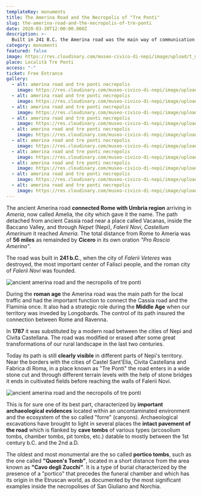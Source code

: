```yaml
---
templateKey: monuments
title: The Amerina Road and the Necropolis of "Tre Ponti"
slug: the-amerina-road-and-the-necropolis-of-tre-ponti
date: 2020-03-30T12:00:00.000Z
description: >-
  Built in 241 B.C. the Amerina road was the main way of communication from Rome to Umbria region where it reached the city of Amelia. In the Middle Age it had a strategic role, above all during Longobards invasion. Up till now its path is clearly visible in different part of Nepi's territory. Archaeological excavations showed in different points the road whole pavement in some places it is surrounded by different kind of cave tombs.
category: monumenti
featured: false
image: https://res.cloudinary.com/museo-civico-di-nepi/image/upload/t_museo/v1587372330/amerina-01_juz9ha.jpg
place: Località Tre Ponti
access: "-"
ticket: Free Entrance
gallery:
  - alt: amerina road and tre ponti necrepolis
    image: https://res.cloudinary.com/museo-civico-di-nepi/image/upload/v1587372330/amerina-01_juz9ha.jpg
  - alt: amerina road and tre ponti necrepolis
    image: https://res.cloudinary.com/museo-civico-di-nepi/image/upload/v1587372343/amerina-02_btsonl.jpg
  - alt: amerina road and tre ponti necrepolis
    image: https://res.cloudinary.com/museo-civico-di-nepi/image/upload/v1587372344/amerina-03_ob2p6e.jpg
  - alt: amerina road and tre ponti necrepolis
    image: https://res.cloudinary.com/museo-civico-di-nepi/image/upload/v1587372345/amerina-04_ly2t5z.jpg
  - alt: amerina road and tre ponti necrepolis
    image: https://res.cloudinary.com/museo-civico-di-nepi/image/upload/v1587372344/amerina-05_qp6nze.jpg
  - alt: amerina road and tre ponti necrepolis
    image: https://res.cloudinary.com/museo-civico-di-nepi/image/upload/v1587372331/amerina-06_ikpdoh.jpg
  - alt: amerina road and tre ponti necrepolis
    image: https://res.cloudinary.com/museo-civico-di-nepi/image/upload/v1587372359/amerina-07_qkvbyj.jpg
  - alt: amerina road and tre ponti necrepolis
    image: https://res.cloudinary.com/museo-civico-di-nepi/image/upload/v1587372345/amerina-08_wdwk5a.jpg
  - alt: amerina road and tre ponti necrepolis
    image: https://res.cloudinary.com/museo-civico-di-nepi/image/upload/v1587372365/amerina-09_zs03vr.jpg
  - alt: amerina road and tre ponti necrepolis
    image: https://res.cloudinary.com/museo-civico-di-nepi/image/upload/v1587372359/amerina-10_cidjmg.jpg
---
```

The ancient Amerina road **connected Rome with Umbria region** arriving in _Ameria_, now called Amelia, the city which gave it the name. The path detached from ancient Cassia road near a place called Vacanas, inside the Baccano Valley, and through _Nepet_ (Nepi), _Falerii Novi_, _Castellum Amerinum_ it reached _Ameria_. The total distance from Rome to Ameria was of **56 miles** as remainded by **Cicero** in its own oration _"Pro Roscio Amerino"_.

The road was built in **241 b.C**., when the city of _Falerii Veteres_ was destroyed, the most important center of Falisci people, and the roman city of _Falerii Novi_ was founded.

![ancient amerina road and the necropolis of tre ponti](https://res.cloudinary.com/museo-civico-di-nepi/image/upload/t_museo/v1587372330/amerina-01_juz9ha.jpg)

During the **roman age** the Amerina road was the main path for the local traffic and had the important function to connect the Cassia road and the Flaminia once. It also had a strategic role during the **Middle Age** when our territory was inveded by Longobards. The control of its path insured the connection between Rome and Ravenna.

In **1787** it was substituted by a modern road between the cities of Nepi and Civita Castellana. The road was modified or erased after some great transformations of our rural landscape in the last two centuries.

Today its path is still **clearly visible** in different parts of Nepi's territory. Near the borders with the cities of Castel Sant'Elia, Civita Castellana and Fabrica di Roma, in a place known as "Tre Ponti" the road enters in a wide stone cut and through different terrain levels with the help of stone bridges it ends in cultivated fields before reaching the walls of Falerii Novi.

![ancient amerina road and the necropolis of tre ponti](https://res.cloudinary.com/museo-civico-di-nepi/image/upload/t_museo/v1587372331/amerina-06_ikpdoh.jpg)

This is for sure one of its best part, characterized by **important archaeological evidences** located within an uncontaminated environment and the ecosystem of the so called "forre" (canyons). Archaeological excavations have brought to light in several places the **intact pavement of the road** which is flanked by **cave tombs** of various types (arcosolium tombs, chamber tombs, pit tombs, etc.) datable to mostly between the 1st century b.C. and the 2nd a.D.

The oldest and most monumental are the so called **portico tombs**, such as the one called **"Queen's Tomb"**, located in a short distance from the area known as **"Cavo degli Zucchi"**. It is a type of burial characterized by the presence of a "portico" that precedes the funeral chamber and which has its origin in the Etruscan world, as documented by the most significant examples inside the necropolises of San Giuliano and Norchia.